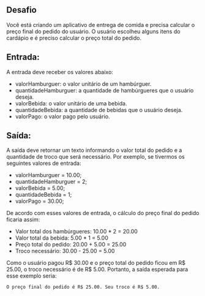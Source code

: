 ## Desafio
Você está criando um aplicativo de entrega de comida e precisa calcular o preço final do pedido do usuário. O usuário escolheu alguns itens do cardápio e é preciso calcular o preço total do pedido.

## Entrada:
A entrada deve receber os valores abaixo:

* valorHamburguer: o valor unitário de um hambúrguer.
* quantidadeHamburguer: a quantidade de hambúrgueres que o usuário deseja.
* valorBebida: o valor unitário de uma bebida.
* quantidadeBebida: a quantidade de bebidas que o usuário deseja.
* valorPago: o valor pago pelo usuário.

## Saída:
A saída deve retornar um texto informando o valor total do pedido e a quantidade de troco que será necessário. Por exemplo, se tivermos os seguintes valores de entrada:

* valorHamburguer = 10.00;
* quantidadeHamburguer = 2;
* valorBebida = 5.00;
* quantidadeBebida = 1;
* valorPago = 30.00;

De acordo com esses valores de entrada, o cálculo do preço final do pedido ficaria assim:

* Valor total dos hambúrgueres: 10.00 * 2 = 20.00
* Valor total da bebida: 5.00 * 1 = 5.00
* Preço total do pedido: 20.00 + 5.00 = 25.00
* Troco necessário: 30.00 - 25.00 = 5.00

Como o usuário pagou R$ 30.00 e o preço total do pedido ficou em R$ 25.00, o troco necessário é de R$ 5.00. Portanto, a saída esperada para esse exemplo seria:

```O preço final do pedido é R$ 25.00. Seu troco é R$ 5.00.```